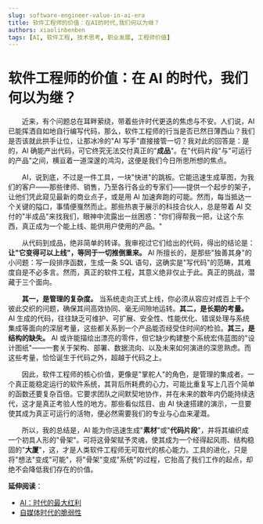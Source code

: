 ```yaml
---
slug: software-engineer-value-in-ai-era
title: 软件工程师的价值：在AI的时代,我们何以为继？
authors: xiaolinbenben
tags: [AI, 软件工程, 技术思考, 职业发展, 工程师价值]
---
```


# 软件工程师的价值：在 AI 的时代，我们何以为继？

&emsp;&emsp;近来，有个问题总在耳畔萦绕，带着些许时代更迭的焦虑与不安。人们说，AI 已能挥洒自如地自行编写代码，那么，软件工程师的行当是否已然日薄西山？我们是否该就此拱手让位，让那冰冷的"AI 写手"直接接管一切？我对此的回答是：是的，AI 确能产出代码，可它终究无法交付真正的"**成品**"。在"代码片段"与"可运行的产品"之间，横亘着一道深邃的鸿沟，这便是我们今日所思所想的焦点。

&emsp;&emsp;AI，说到底，不过是一件工具，一块"快进"的跳板。它能迅速生成草图，为我们的客户——那些律师、销售，乃至各行各业的专家们——提供一个起步的架子，让他们凭此窥见最新的商业点子，或是用 AI 加速奔跑的可能。然而，每当抵达一个关键的隘口，事情便戛然而止。那些热衷于展示的科技合伙人，总是带着 AI 交付的"半成品"来找我们，眼神中流露出一丝困惑："你们得帮我一把，让这个东西，真正成为一个能上线、能供用户使用的产品。"

&emsp;&emsp;从代码到成品，绝非简单的转译。我审视过它们给出的代码，得出的结论是：**让"它变得可以上线"，等同于一切推倒重来。** AI 所擅长的，是那些"独善其身"的小问题：写一段排序函数，生成一条 SQL 语句，这确实是"写代码"的范畴，其难度自是不必多言。然而，真正的软件工程，其意义绝非仅止于此。真正的挑战，潜藏于三个面向。

&emsp;&emsp;**其一，是管理的复杂度。** 当系统走向正式上线，你必须从容应对成百上千个彼此交织的问题，确保其间高效协同、毫无间隙地运转。**其二，是长期的考量。** AI 生成的代码，往往缺乏可维护、可扩展、安全性、性能优化、错误处理与系统集成等面向的深层考量，这些都关系到一个产品能否经受住时间的检验。**其三，是结构的缺失。** AI 或许能描绘出漂亮的零件，但它缺少构建整个系统宏伟蓝图的"设计图纸"——一套关于架构、部署、数据流向、以及未来如何演进的深思熟虑。而这些考量，恰恰诞生于代码之外，超越于代码之上。

&emsp;&emsp;因此，软件工程师的核心价值，更像是"掌舵人"的角色，是管理的集成者。一个真正能稳定运行的软件系统，其背后所耗费的心力，可能比重复写上几百个简单的函数还要复杂百倍。它要求团队之间默契地协作，并在未来的数年内仍能持续迭代，这才是真正考验人性的地方。那些看似炫目、由 AI 快速搭建的演示，一旦要使其成为真正可运行的活物，便必然需要我们的专业与心血来灌溉。

&emsp;&emsp;所以，我的总结是，AI 能为你迅速生成"**素材**"或"**代码片段**"，并将其编织成一个初具人形的"骨架"。可将这骨架赋予灵魂，使其成为一个经得起风雨、结构稳固的"**大厦**"，这，才是人类软件工程师无可取代的核心能力。工具的进化，只是将"想法"变成"可能"，将"骨架"变成"系统"的过程，它抬高了我们工作的起点，却绝不会降低我们存在的价值。

**延伸阅读**：

- [AI：时代的最大红利](/blog/ai-the-biggest-dividend)
- [自媒体时代的脆弱性](/blog/fragility-of-social-media-era)
